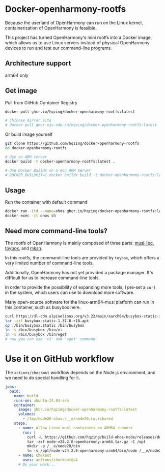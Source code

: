 # Docker-openharmony-rootfs
Because the userland of OpenHarmony can run on the Linux kernel, containerization of OpenHarmony is feasible.

This project has turned OpenHarmony's mini rootfs into a Docker image, which allows us to use Linux servers instead of physical OpenHarmony devices to run and test our command-line programs.

## Architecture support
arm64 only

## Get image
Pull from GitHub Container Registry
```sh
docker pull ghcr.io/hqzing/docker-openharmony-rootfs:latest

# chinese mirror site
# docker pull ghcr.nju.edu.cn/hqzing/docker-openharmony-rootfs:latest
```

Or build image yourself
```sh
git clone https://github.com/hqzing/docker-openharmony-rootfs
cd docker-openharmony-rootfs

# Use an ARM server
docker build -t docker-openharmony-rootfs:latest .

# Use Docker Buildx on a non ARM server
# DOCKER_BUILDKIT=1 docker buildx build -t docker-openharmony-rootfs:latest --platform linux/arm64 .
```

## Usage
Run the container with default command
```sh
docker run -itd --name=ohos ghcr.io/hqzing/docker-openharmony-rootfs:latest
docker exec -it ohos sh
```

## Need more command-line tools?
The rootfs of OpenHarmony is mainly composed of three parts: [musl libc](https://musl.libc.org/), [toybox](https://landley.net/toybox), and [mksh](https://github.com/MirBSD/mksh).

In this rootfs, the command-line tools are provided by `toybox`, which offers a very limited number of command-line tools.

Additionally, OpenHarmony has not yet provided a package manager. It's difficult for us to increase command-line tools. 

In order to provide the possibility of expanding more tools, I pre-set a `curl` in the system, which users can use to download more software.

Many open-source software for the linux-arm64-musl platform can run in this container, such as busybox here.
```sh
curl https://dl-cdn.alpinelinux.org/v3.22/main/aarch64/busybox-static-1.37.0-r18.apk -o busybox-static-1.37.0-r18.apk
tar -zxf busybox-static-1.37.0-r18.apk
cp ./bin/busybox.static /bin/busybox
ln -s /bin/busybox /bin/vi
ln -s /bin/busybox /bin/wget
# now you can use 'vi' and 'wget' command
```

# Use it on GitHub workflow

The `actions/checkout` workflow depends on the Node.js environment, and we need to do special handling for it.

```yml
jobs:
  buid:
    name: build
    runs-on: ubuntu-24.04-arm
    container:
      image: ghcr.io/hqzing/docker-openharmony-rootfs:latest
      volumes:
        - /tmp/node20-ohos:/__e/node20:rw,rshared
    steps:
      - name: Allow Linux musl containers on ARM64 runners
        run: |
          curl -L https://github.com/hqzing/build-ohos-node/releases/download/v24.2.0/node-v24.2.0-openharmony-arm64.tar.gz -o node-v24.2.0-openharmony-arm64.tar.gz
          tar -zxf node-v24.2.0-openharmony-arm64.tar.gz -C /opt
          mkdir -p /__e/node20/bin
          ln -s /opt/node-v24.2.0-openharmony-arm64/bin/node /__e/node20/bin/node
      - name: chekout
        uses: actions/checkout@v4
      # Do your work...
```

